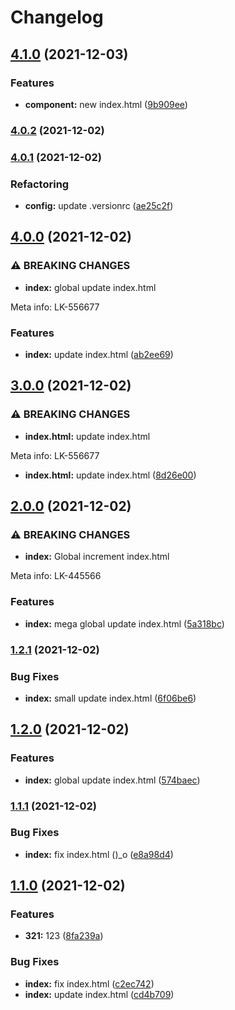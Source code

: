 # Changelog
## [4.1.0](https://github.com/andrewducknsk/commitizen/compare/v4.0.2...v4.1.0) (2021-12-03)


### Features

* **component:** new index.html ([9b909ee](https://github.com/andrewducknsk/commitizen/commit/9b909ee90825fd2d254aa0901d5326befa0d22a8))

### [4.0.2](https://github.com/andrewducknsk/commitizen/compare/v4.0.1...v4.0.2) (2021-12-02)

### [4.0.1](https://github.com/andrewducknsk/commitizen/compare/v4.0.0...v4.0.1) (2021-12-02)


### Refactoring

* **config:** update .versionrc ([ae25c2f](https://github.com/andrewducknsk/commitizen/commit/ae25c2fe532a516321f942c62b2d972c24b9eaf5))

## [4.0.0](https://github.com/andrewducknsk/commitizen/compare/v3.0.0...v4.0.0) (2021-12-02)


### ⚠ BREAKING CHANGES

* **index:** global update index.html

Meta info: LK-556677

### Features

* **index:** update index.html ([ab2ee69](https://github.com/andrewducknsk/commitizen/commit/ab2ee6907e3793c4f8992f257e217965fafdbcb6))

## [3.0.0](https://github.com/andrewducknsk/commitizen/compare/v2.0.0...v3.0.0) (2021-12-02)


### ⚠ BREAKING CHANGES

* **index.html:** update index.html

Meta info: LK-556677

* **index.html:** update index.html ([8d26e00](https://github.com/andrewducknsk/commitizen/commit/8d26e008f5d45db82e195e873438b4c8447ab1a1))

## [2.0.0](https://github.com/andrewducknsk/commitizen/compare/v1.2.1...v2.0.0) (2021-12-02)


### ⚠ BREAKING CHANGES

* **index:** Global increment index.html

Meta info: LK-445566

### Features

* **index:** mega global update index.html ([5a318bc](https://github.com/andrewducknsk/commitizen/commit/5a318bc2174b011ab56f2720ddfc43ef7173a502))

### [1.2.1](https://github.com/andrewducknsk/commitizen/compare/v1.2.0...v1.2.1) (2021-12-02)


### Bug Fixes

* **index:** small update index.html ([6f06be6](https://github.com/andrewducknsk/commitizen/commit/6f06be6162ab4bf4f7cb3d1aab3ed056491d99c3))

## [1.2.0](https://github.com/andrewducknsk/commitizen/compare/v1.1.1...v1.2.0) (2021-12-02)


### Features

* **index:** global update index.html ([574baec](https://github.com/andrewducknsk/commitizen/commit/574baecf272e15efca6d2b94ffda24e490bce946))

### [1.1.1](https://github.com/andrewducknsk/commitizen/compare/v1.1.0...v1.1.1) (2021-12-02)


### Bug Fixes

* **index:** fix index.html ()_o ([e8a98d4](https://github.com/andrewducknsk/commitizen/commit/e8a98d485f978b731eded26f6951f64d79b45e61))

## [1.1.0](https://github.com/andrewducknsk/commitizen/compare/v1.0.7...v1.1.0) (2021-12-02)


### Features

* **321:** 123 ([8fa239a](https://github.com/andrewducknsk/commitizen/commit/8fa239aab7206717a488e73c18727439db9de67c))


### Bug Fixes

* **index:** fix index.html ([c2ec742](https://github.com/andrewducknsk/commitizen/commit/c2ec742203c7965088c4b706206368193fc17697))
* **index:** update index.html ([cd4b709](https://github.com/andrewducknsk/commitizen/commit/cd4b70947aa8a58169321ab22657d78ee71ad0d7))
